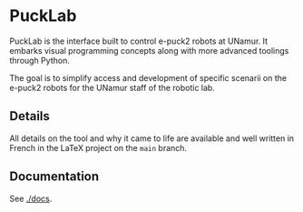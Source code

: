 # PuckLab

PuckLab is the interface built to control e-puck2 robots at UNamur. It embarks visual programming concepts along with more advanced toolings through Python.

The goal is to simplify access and development of specific scenarii on the e-puck2 robots for the UNamur staff of the robotic lab.

## Details
All details on the tool and why it came to life are available and well written in French in the LaTeX project on the `main` branch.

## Documentation
See [./docs](./docs/README.md).
